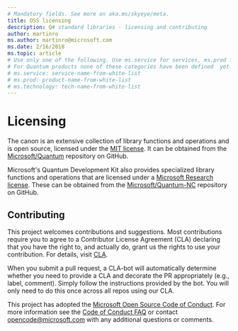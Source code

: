 ```yaml
---
# Mandatory fields. See more on aka.ms/skyeye/meta.
title: OSS licensing
description: Q# standard libraries - licensing and contributing
author: martinro
ms.author: martinro@microsoft.com 
ms.date: 2/16/2018
ms.topic: article
# Use only one of the following. Use ms.service for services, ms.prod for on-prem. Remove the # before the relevant field.
# For Quantum products none of these categories have been defined  yet.
# ms.service: service-name-from-white-list
# ms.prod: product-name-from-white-list
# ms.technology: tech-name-from-white-list
---
```


# Licensing 

The canon is an extensive collection of library functions and operations and is open source, licensed under the [MIT license](https://github.com/Microsoft/Quantum/blob/master/LICENSE). It can be obtained from the [Microsoft/Quantum](https://github.com/Microsoft/Quantum) repository on GitHub.
 
Microsoft's Quantum Development Kit also provides specialized library functions and operations that are licensed under a [Microsoft Research license](https://github.com/Microsoft/Quantum-nc/blob/master/LICENSE). These can be obtained from the [Microsoft/Quantum-NC](https://github.com/microsoft/quantum-nc) repository on GitHub. 


## Contributing ##

This project welcomes contributions and suggestions.  Most contributions require you to agree to a
Contributor License Agreement (CLA) declaring that you have the right to, and actually do, grant us
the rights to use your contribution. For details, visit [CLA](https://cla.microsoft.com). 

When you submit a pull request, a CLA-bot will automatically determine whether you need to provide
a CLA and decorate the PR appropriately (e.g., label, comment). Simply follow the instructions
provided by the bot. You will only need to do this once across all repos using our CLA.

This project has adopted the [Microsoft Open Source Code of Conduct](https://opensource.microsoft.com/codeofconduct/).
For more information see the [Code of Conduct FAQ](https://opensource.microsoft.com/codeofconduct/faq/) or
contact [opencode@microsoft.com](mailto:opencode@microsoft.com) with any additional questions or comments.